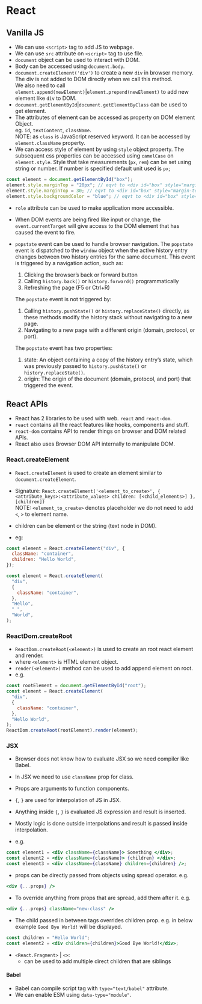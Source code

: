 # React

## Vanilla JS

- We can use `<script>` tag to add JS to webpage.
- We can use `src` attribute on `<script>` tag to use file.
- `document` object can be used to interact with DOM.
- Body can be accessed using `document.body`.
- `document.createElement('div')` to create a new `div` in browser memory.  
  The div is not added to DOM directly when we call this method.  
  We also need to call `element.append(newElement)`|`element.prepend(newElement)`
  to add new element like `div` to DOM.
- `document.getElementById`|`document.getElementByClass` can be used to get
  element.
- The attributes of element can be accessed as property on DOM element Object.  
  eg. `id`, `textContent`, `className`.  
  NOTE: as `class` is JavaScript reserved keyword. It can be accessed by
  `element.className` property.
- We can access style of element by using `style` object property. The subsequent css
  properties can be accessed using `camelCase` on `element.style`.
  Style that take measurements (`px`, `rem`) can be set using string or number.
  If number is specified default unit used is `px`;

```js
const element = document.getElementById("box");
element.style.marginTop = "20px"; // eqvt to <div id="box" style="margin-top: 20px;"></div>
element.style.marginTop = 30; // eqvt to <div id="box" style="margin-top: 30px;"></div>
element.style.backgroundColor = "blue"; // eqvt to <div id="box" style="margin-top: 30px; background-color: blue;"></div>
```

- `role` attribute can be used to make application more accessible.
- When DOM events are being fired like input or change, the `event.currentTarget`
  will give access to the DOM element that has caused the event to fire.

- `popstate` event can be used to handle browser navigation.
  The `popstate` event is dispatched to the `window` object when the active history entry changes between two history entries for the same document. This event is triggered by a navigation action, such as:

  1. Clicking the browser’s back or forward button
  2. Calling `history.back()` or `history.forward()` programmatically
  3. Refreshing the page (F5 or Ctrl+R)

  The `popstate` event is not triggered by:

  1. Calling `history.pushState()` or `history.replaceState()` directly, as these methods modify the history stack without navigating to a new page.
  2. Navigating to a new page with a different origin (domain, protocol, or port).

  The `popstate` event has two properties:

  1. state: An object containing a copy of the history entry’s state, which was previously passed to `history.pushState()` or `history.replaceState()`.
  2. origin: The origin of the document (domain, protocol, and port) that triggered the event.

## React APIs

- React has 2 libraries to be used with web. `react` and `react-dom`.
- `react` contains all the react features like hooks, components and stuff.
- `react-dom` contains API to render things on browser and DOM related APIs.
- React also uses Browser DOM API internally to manipulate DOM.

### React.createElement

- `React.createElement` is used to create an element similar to `document.createElement`.
- Signature: `React.createElement('<element_to_create>', { <attribute_keys>:<attribute_values> children: [<child_elements>] }, [children])`  
  NOTE: `<element_to_create>` denotes placeholder we do not need to add `<`, `>` to
  element name.
- children can be element or the string (text node in DOM).


- eg:

```js
const element = React.createElement("div", {
  className: "container",
  children: "Hello World",
});
```

```js
const element = React.createElement(
  "div",
  {
    className: "container",
  },
  "Hello",
  " ",
  "World",
);
```

### ReactDom.createRoot

- `ReactDom.createRoot(<element>)` is used to create an root react element and render.
- where `<element>` is HTML element object.
- `render(<element>)` method can be used to add append element on root.
- e.g.

```js
const rootElement = document.getElementById("root");
const element = React.createElement(
  "div",
  {
    className: "container",
  },
  "Hello World",
);
ReactDom.createRoot(rootElement).render(element);
```

### JSX

- Browser does not know how to evaluate JSX so we need compiler like Babel.
- In JSX we need to use `className` prop for class.
- Props are arguments to function components.
- `{`, `}` are used for interpolation of JS in JSX.
- Anything inside `{`, `}` is evaluated JS expression and result is inserted.
- Mostly logic is done outside interpolations and result is passed inside
  interpolation.

- e.g.

```jsx
const element1 = <div className={className}> Something </div>;
const element2 = <div className={className}> {children} </div>;
const element3 = <div className={className} children={children} />;
```

- props can be directly passed from objects using spread operator.
  e.g.

```jsx
<div {...props} />
```

- To override anything from props that are spread, add them after it.
  e.g.

```jsx
<div {...props} className="new-class" />
```

- The child passed in between tags overrides children prop.
  e.g. in below example `Good Bye World!` will be displayed.

```jsx
const children = "Hello World";
const element2 = <div children={children}>Good Bye World!</div>;
```

- `<React.Fragment>` | `<>`:
  - can be used to add multiple direct children that are siblings

#### Babel

- Babel can compile script tag with `type="text/babel"` attribute.
- We can enable ESM using `data-type="module"`.
